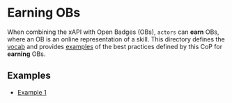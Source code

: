 # Earning OBs
When combining the xAPI with Open Badges (OBs), `actors` can **earn** OBs, where an OB is an online representation of a skill. This directory defines the [vocab](vocab.md) and provides [examples](#examples) of the best practices defined by this CoP for **earning** OBs.

## Examples
- [Example 1](example1.md)
